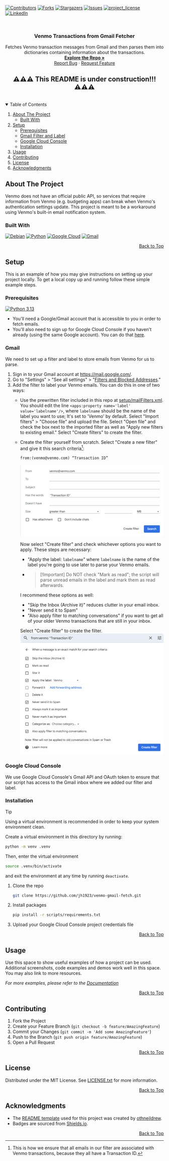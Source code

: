 <a id="readme-top"></a>

[![Contributors][contributors-shield]][contributors-url]
[![Forks][forks-shield]][forks-url]
[![Stargazers][stars-shield]][stars-url]
[![Issues][issues-shield]][issues-url]
[![project_license][license-shield]][license-url]
[![LinkedIn][linkedin-shield]][linkedin-url]

<!-- PROJECT LOGO -->
<br />
<div align="center">
  <a href="https://github.com/jh1923/venmo-gmail-fetch">
  </a>

<h3 align="center">Venmo Transactions from Gmail Fetcher</h3>

  <p align="center">
    Fetches Venmo transaction messages from Gmail and then parses them into dictionaries containing information about the transactions.
    <br />
    <a href="https://github.com/jh1923/venmo-gmail-fetch"><strong>Explore the Repo »</strong></a>
    <br>
    <a href="https://github.com/jh1923/venmo-gmail-fetch/issues/new?labels=bug&template=bug-report---.md">Report Bug</a>
    &middot;
    <a href="https://github.com/jh1923/venmo-gmail-fetch/issues/new?labels=enhancement&template=feature-request---.md">Request Feature</a>
  </p>
</div>

<h2 align="center">⚠️⚠️⚠️ This README is under construction!!! ⚠️⚠️⚠️</h3> <br>

<!-- TABLE OF CONTENTS -->
<details open>
  <summary>Table of Contents</summary>
  <ol>
    <li>
      <a href="#about-the-project">About The Project</a>
      <ul>
        <li><a href="#built-with">Built With</a></li>
      </ul>
    </li>
    <li>
      <a href="#setup">Setup</a>
      <ul>
        <li><a href="#prerequisites">Prerequisites</a></li>
        <li><a href="#gmail">Gmail Filter and Label</a></li>
        <li><a href="#google-cloud-console">Google Cloud Console</a></li>
        <li><a href="#installation">Installation</a></li>
      </ul>
    </li>
    <li><a href="#usage">Usage</a></li>
    <li><a href="#contributing">Contributing</a></li>
    <li><a href="#license">License</a></li>
    <li><a href="#acknowledgments">Acknowledgments</a></li>
  </ol>
</details>



<!-- ABOUT THE PROJECT -->
## About The Project

Venmo does not have an official public API, so services that require information from Venmo (e.g. budgeting apps) can break when Venmo's authentication settings update. This project is meant to be a workaround using Venmo's built-in email notification system.



### Built With

[![Debian][debian]][debian-url]
[![Python][python]][python-url] 
[![Google Cloud][google-cloud]][google-cloud-url]
[![Gmail][gmail]][gmail-url]

<p align="right"><a href="#readme-top">Back to Top</a></p>

<!-- GETTING STARTED -->
## Setup

This is an example of how you may give instructions on setting up your project locally.
To get a local copy up and running follow these simple example steps.

### Prerequisites

[![Python 3.13](https://img.shields.io/badge/python-3.13-blue.svg)](https://www.python.org/downloads/release/python-3135/)

- You'll need a Google/Gmail account that is accessible to you in order to fetch emails. 
- You'll also need to sign up for Google Cloud Console if you haven't already (using the same Google account). You can do that [here](https://console.cloud.google.com/).

### Gmail
We need to set up a filter and label to store emails from Venmo for us to parse.
1. Sign in to your Gmail account at https://mail.google.com/.
2. Go to "Settings" > "See all settings" > "[Filters and Blocked Addresses](https://mail.google.com/mail/u/0/#settings/filters)."
3. Add the filter to label your Venmo emails. You can do this in one of two ways:
    - Use the prewritten filter included in this repo at [setup/mailFilters.xml](setup/mailFilters.xml). You should edit the line `<apps:property name='label' value='labelname'/>`, where `labelname` should be the name of the label you want to use; It's set to 'Venmo' by default. Select "Import filters" > "Choose file" and upload the file. Select "Open file" and check the box next to the imported filter as well as "Apply new filters to existing email." Select "Create filters" to create the filter.
    - Create the filter yourself from scratch. Select "Create a new filter" and give it this search criteria[^1]:
        ```
        from:(venmo@venmo.com) “Transaction ID”
        ```  
        ![Screenshot of search criteria for Gmail filter setup](setup/search_criteria.png)

        Now select "Create filter" and check whichever options you want to apply. These steps are necessary:
        - "Apply the label: `labelname`" where `labelname` is the name of the label you're going to use later to parse your Venmo emails.
        - > [!Important] Do NOT check "Mark as read"; the script will parse unread emails in the label and mark them as read afterwards.
        
        I recommend these options as well:
        - "Skip the Inbox (Archive it)" reduces clutter in your email inbox.
        - "Never send it to Spam" 
        - "Also apply filter to matching conversations" if you want to get all of your older Venmo transactions that are still in your inbox.

        Select "Create filter" to create the filter.
        ![Screenshot of filter options for Gmail filter setup](setup/filter_options.png)
        
        
[^1]: This is how we ensure that all emails in our filter are associated with Venmo transactions, because they all have a Transaction ID.

### Google Cloud Console
We use Google Cloud Console's Gmail API and OAuth token to ensure that our script has access to the Gmail inbox where we added our filter and label.

### Installation

> [!TIP]
> Using a virtual environment is recommended in order to keep your system environment clean. 

Create a virtual environment in this directory by running:
  ```sh 
  python -m venv .venv
  ```
  Then, enter the virtual environment
  ```sh
  source .venv/bin/activate
  ```
  and exit the environment at any time by running `deactivate`.

1. Clone the repo
   ```sh
   git clone https://github.com/jh1923/venmo-gmail-fetch.git
   ```
2. Install packages
   ```sh
   pip install -r scripts/requirements.txt
   ```
3. Upload your Google Cloud Console project credentials file

<p align="right"><a href="#readme-top">Back to Top</a></p>

<!-- USAGE EXAMPLES -->
## Usage

Use this space to show useful examples of how a project can be used. Additional screenshots, code examples and demos work well in this space. You may also link to more resources.

_For more examples, please refer to the [Documentation](https://example.com)_

<p align="right"><a href="#readme-top">Back to Top</a></p>

<!-- CONTRIBUTING -->
## Contributing

1. Fork the Project
2. Create your Feature Branch (`git checkout -b feature/AmazingFeature`)
3. Commit your Changes (`git commit -m 'Add some AmazingFeature'`)
4. Push to the Branch (`git push origin feature/AmazingFeature`)
5. Open a Pull Request

<p align="right"><a href="#readme-top">Back to Top</a></p>


<!-- LICENSE -->
## License

Distributed under the MIT License. See [LICENSE.txt](LICENSE.txt) for more information.

<p align="right"><a href="#readme-top">Back to Top</a></p>

<!-- ACKNOWLEDGMENTS -->
## Acknowledgments

* The [README template](https://github.com/othneildrew/Best-README-Template/blob/main/BLANK_README.md) used for this project was created by [othneildrew](https://github.com/othneildrew).
* Badges are sourced from [Shields.io](https://shields.io/badges/static-badge).

<p align="right"><a href="#readme-top">Back to Top</a></p>



<!-- MARKDOWN LINKS & IMAGES -->
<!-- https://www.markdownguide.org/basic-syntax/#reference-style-links -->
[contributors-shield]: https://img.shields.io/github/contributors/jh1923/venmo-gmail-fetch.svg?style=for-the-badge
[contributors-url]: https://github.com/jh1923/venmo-gmail-fetch/graphs/contributors
[forks-shield]: https://img.shields.io/github/forks/jh1923/venmo-gmail-fetch.svg?style=for-the-badge
[forks-url]: https://github.com/jh1923/venmo-gmail-fetch/network/members
[stars-shield]: https://img.shields.io/github/stars/jh1923/venmo-gmail-fetch.svg?style=for-the-badge
[stars-url]: https://github.com/jh1923/venmo-gmail-fetch/stargazers
[issues-shield]: https://img.shields.io/github/issues/jh1923/venmo-gmail-fetch.svg?style=for-the-badge
[issues-url]: https://github.com/jh1923/venmo-gmail-fetch/issues
[license-shield]: https://img.shields.io/github/license/jh1923/venmo-gmail-fetch.svg?style=for-the-badge
[license-url]: https://github.com/jh1923/venmo-gmail-fetch/blob/master/LICENSE.txt
[linkedin-shield]: https://img.shields.io/badge/-LinkedIn-black.svg?style=for-the-badge&logo=linkedin&colorB=555
[linkedin-url]: https://linkedin.com/in/jh1923

<!-- Shields.io badges. You can a comprehensive list with many more badges at: https://github.com/inttter/md-badges -->
[google-cloud]: https://img.shields.io/badge/Google%20Cloud-%234285F4.svg?logo=google-cloud&logoColor=white
[google-cloud-url]: https://cloud.google.com/
[python]: https://img.shields.io/badge/Python-3776AB?logo=python&logoColor=fff
[python-url]: https://www.python.org/
[debian]: https://img.shields.io/badge/Debian-A81D33?logo=debian&logoColor=fff
[debian-url]: https://www.debian.org/
[gmail]: https://img.shields.io/badge/Gmail-D14836?logo=gmail&logoColor=white
[gmail-url]: https://mail.google.com/